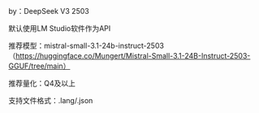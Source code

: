 by：DeepSeek V3 2503

默认使用LM Studio软件作为API

推荐模型：mistral-small-3.1-24b-instruct-2503（https://huggingface.co/Mungert/Mistral-Small-3.1-24B-Instruct-2503-GGUF/tree/main）

推荐量化：Q4及以上

支持文件格式：.lang/.json
